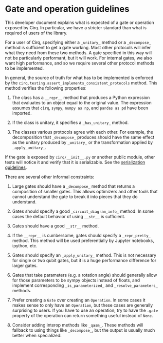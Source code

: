 # Gate and operation guidelines

This developer document explains what is expected of a gate or operation exposed
by Cirq. In particular, we have a stricter standard than what is required of
users of the library.

For a user of Cirq, specifying either a `_unitary_` method or a `_decompose_`
method is sufficient to get a gate working. Most other protocols will infer what
they need from these two methods. A gate specified in this way will not be
particularly performant, but it will work. For internal gates, we also want high
performance, and so we require several other protocol methods to be implemented.

In general, the source of truth for what has to be implemented is enforced by
the `cirq.testing.assert_implements_consistent_protocols` method. This method
verifies the following properties:

1.  The class has a `__repr__` method that produces a Python expression that
    evaluates to an object equal to the original value. The expression assumes
    that `cirq`, `sympy`, `numpy as np`, and `pandas as pd` have been imported.

2.  If the class is unitary, it specifies a `_has_unitary_` method.

3.  The classes various protocols agree with each other. For example, the
    decomposition that `_decompose_` produces should have the same effect as the
    unitary produced by `_unitary_` or the transformation applied by
    `_apply_unitary_`.

If the gate is exposed by `cirq/__init__.py` or another public module, other
tests will notice it and verify that it is serializable. See the
[serialization guidelines](serialization.md).

There are several other informal constraints:

1.  Large gates should have a `_decompose_` method that returns a composition of
    smaller gates. This allows optimizers and other tools that cannot understand
    the gate to break it into pieces that they do understand.

2.  Gates should specify a good `_circuit_diagram_info_` method. In some cases
    the default behavior of using `__str__` is sufficient.

3.  Gates should have a good `__str__` method.

4.  If the `__repr__` is cumbersome, gates should specify a `_repr_pretty_`
    method. This method will be used preferentially by Jupyter notebooks,
    ipython, etc.

5.  Gates should specify an `_apply_unitary_` method. This is not necessary for
    single or two qubit gates, but it is a huge performance difference for
    larger gates.

6.  Gates that take parameters (e.g. a rotation angle) should generally allow
    for those parameters to be sympy objects instead of floats, and implement
    corresponding `_is_parameterized_` and `_resolve_parameters_` methods.

7.  Prefer creating a `Gate` over creating an `Operation`. In some cases it
    makes sense to only have an `Operation`, but these cases are generally
    surprising to users. If you have to use an operation, try to have the
    `.gate` property of the operation can return something useful instead of
    `None`.

8.  Consider adding interop methods like `_qasm_`. These methods will fallback
    to using things like `_decompose_`, but the output is usually much better
    when specialized.
